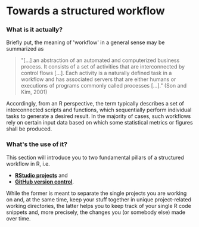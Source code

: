 
# Towards a structured workflow

### What is it actually? 
Briefly put, the meaning of 'workflow' in a general sense may be summarized as 

<blockquote>
"[...] an abstraction of an automated and computerized business 
process. It consists of a set of activities that are interconnected by control 
flows [...]. Each activity is a naturally defined task in a workflow and has 
associated servers that are either humans or executions of programs commonly 
called processes [...]." (Son and Kim, 2001)
</blockquote>

Accordingly, from an R perspective, the term typically describes a set of 
interconnected scripts and functions, which sequentially perform individual 
tasks to generate a desired result. In the majority of cases, such workflows
rely on certain input data based on which some statistical metrics or figures
shall be produced.

### What's the use of it?
This section will introduce you to two fundamental pillars of a structured 
workflow in R, i.e. 

* [**RStudio projects**](chapters/01_structured_workflow/projects.md) and
* [**GitHub version control**](chapters/01_structured_workflow/version_control.md).

While the former is meant to separate the single projects you are working on 
and, at the same time, keep your stuff together in unique project-related 
working directories, the latter helps you to keep track of your single R code 
snippets and, more precisely, the changes you (or somebody else) made over time.
